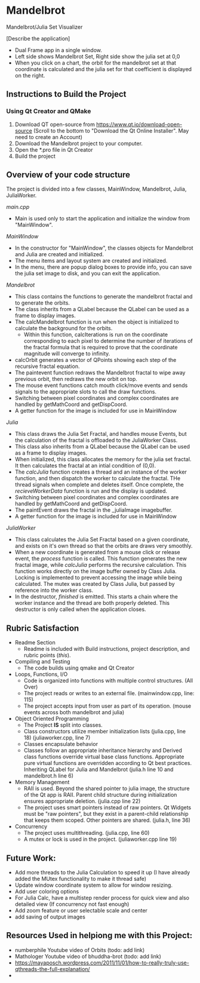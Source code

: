 # Mandelbrot
Mandelbrot/Julia Set Visualizer

[Describe the application]
- Dual Frame app in a single window. 
- Left side shows Mandelbrot Set, Right side show the julia set at 0,0
- When you click on a chart, the orbit for the mandelbrot set at that coordinate is calculated and the julia set for that coefficient is displayed on the right. 

## Instructions to Build the Project
### Using Qt Creator and QMake
1. Download QT open-source from https://www.qt.io/download-open-source (Scroll to the bottom to "Download the Qt Online Installer". May need to create an Account)
2. Download the Mandelbrot project to your computer. 
3. Open the \*.pro file in Qt Creator
4. Build the project

## Overview of your code structure
The project is divided into a few classes, MainWindow, Mandelbrot, Julia, JuliaWorker.

*main.cpp*
- Main is used only to start the application and initialize the window from "MainWindow".

*MainWindow*
- In the constructor for "MainWindow", the classes objects for Mandelbrot and Julia are created and initialized. 
- The menu items and layout system are created and initialized. 
- In the menu, there are popup dialog boxes to provide info, you can save the julia set image to disk, and you can exit the application.

*Mandelbrot*
- This class contains the functions to generate the mandelbrot fractal and to generate the orbits. 
- The class inherits from a QLabel because the QLabel can be used as a frame to display images.
- The calcMandelbrot function is run when the object is initialized to calculate the background for the orbits. 
  - Within this function, calcIterations is run on the coordinate corresponding to each pixel to determine the number of iterations of the fractal formula that is required to prove that the coordinate magnitude will converge to infinity.
- calcOrbit generates a vector of QPoints showing each step of the recursive fractal equation. 
- The paintevent function redraws the Mandelbrot fractal to wipe away previous orbit, then redraws the new orbit on top.
- The mouse event functions catch mouth click/move events and sends signals to the appropriate slots to call the draw functions.
- Switching between pixel coordinates and complex coordinates are handled by getMathCoord and getDispCoord.
- A getter function for the image is included for use in MainWindow

*Julia*
- This class draws the Julia Set Fractal, and handles mouse Events, but the calculation of the fractal is offloaded to the JuliaWorker Class.
- This class also inherits from a QLabel because the QLabel can be used as a frame to display images.
- When initialized, this class allocates the memory for the julia set fractal. It then calculates the fractal at an intial condition of (0,0).
- The *calcJulia* function creates a thread and an instance of the worker function, and then dispatch the worker to calculate the fractal. THe thread signals when complete and deletes itself. Once complete, the *recieveWorkerData* function is run and the display is updated. 
- Switching between pixel coordinates and complex coordinates are handled by getMathCoord and getDispCoord.
- The paintEvent draws the fractal in the _juliaImage imagebuffer.
- A getter function for the image is included for use in MainWindow

*JuliaWorker*
- This class calculates the Julia Set Fractal based on a given coordinate, and exists on it's own thread so that the orbits are draws very smoothly. 
- When a new coordinate is generated from a mouse click or release event, the *process* function is called. This function generates the new fractal image, while *calcJulia* performs the recursive calculation. This function works directly on the image buffer owned by Class Julia. Locking is implemented to prevent accessing the image while being calculated. The mutex was created by Class Julia, but passed by reference into the worker class. 
- In the destructor, *finished* is emitted. This starts a chain where the worker instance and the thread are both properly deleted. This destructor is only called when the application closes.   

## Rubric Satisfaction
- Readme Section
  - Readme is included with Build instructions, project description, and rubric points (*this*).
- Compiling and Testing
  - The code builds using qmake and Qt Creator
- Loops, Functions, I/O
  - Code is organized into functions with multiple control structures. (All Over)
  - The project reads or writes to an external file. (mainwindow.cpp, line: 115)
  - The project accepts input from user as part of its operation. (mouse events across both mandelbrot and julia)
- Object Oriented Programming
  - The Project **IS** split into classes.
  - Class constructors utilize member initialization lists (julia.cpp, line 18) (juliaworker.cpp, line 7)
  - Classes encapsulate behavior
  - Classes follow an appropriate inheritance hierarchy and Derived class functions override virtual base class functions. Appropriate pure virtual functions are overridden according to Qt best practices. Inheriting QLabel for Julia and Mandelbrot (julia.h line 10 and mandelbrot.h line 6)
- Memory Management
  - RAII is used. Beyond the shared pointer to julia image, the structure of the Qt app is RAII. Parent child structure during initialization ensures appropriate deletion.   (julia.cpp line 22)
  - The project uses smart pointers instead of raw pointers. Qt Widgets must be "raw pointers", but they exist in a parent-child relationship that keeps them scoped. Other pointers are shared. (julia.h, line 36)
- Concurrency
  - The project uses multithreading. (julia.cpp, line 60)
  - A mutex or lock is used in the project. (juliaworker.cpp line 19)


## Future Work:
- Add more threads to the Julia Calculation to speed it up (I have already added the MUtex functionality to make it thread safe)
- Update window coordinate system to allow for window resizing.
- Add user coloring options
- For Julia Calc, have a multistep render process for quick view and also detailed view (If concurrency not fast enough)
- Add zoom feature or user selectable scale and center
- add saving of output images

## Resources Used in helpiong me with this Project:
- numberphile Youtube video of Orbits (todo: add link)
- Mathologer Youtube video of bhuddha-brot (todo: add link)
- https://mayaposch.wordpress.com/2011/11/01/how-to-really-truly-use-qthreads-the-full-explanation/
- 
